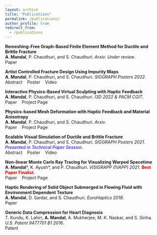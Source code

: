 ```yaml
---
layout: archive
title: "Publications"
permalink: /publications/
author_profile: true
redirect_from:
  - /publications
---
```


**Remeshing-Free Graph-Based Finite Element Method for Ductile and Brittle Fracture**\
**A. Mandal**, P. Chaudhuri, and S. Chaudhuri. *Arxiv. Under review*.\
<a href="https://arxiv.org/abs/2103.14870" style="text-decoration:none">Paper</a> <br>

**Artist Controlled Fracture Design Using Impurity Maps**\
**A. Mandal**, P. Chaudhuri, and S. Chaudhuri. *SIGGRAPH Posters 2022*.\
<a href="https://doi.org/10.1145/3532719.3543202" style="text-decoration:none">Abstract</a> $~~$ <a href='../files/SIGGRAPH2022_Poster.pdf' style="text-decoration:none">Poster</a> $~~$ <a href='../videos/poster_sig_22.mp4' style="text-decoration:none">Video</a> <br>  

**Interactive Physics-Based Virtual Sculpting with Haptic Feedback**\
**A. Mandal**, P. Chaudhuri, and S. Chaudhuri. *I3D 2022 & PACM CGIT*.\
<a href="https://doi.org/10.1145/3522611" style="text-decoration:none">Paper</a> $~~$ <a href="https://avirupmandal.github.io/sculpt-i3d/" style="text-decoration:none">Project Page</a> <br>

**Physics-based Mesh Deformation with Haptic Feedback and Material Anisotropy**\
**A. Mandal**, P. Chaudhuri, and S. Chaudhuri. *Arxiv*.\
<a href="https://arxiv.org/abs/2112.04362" style="text-decoration:none">Paper</a> $~~$ <a href="https://avirupmandal.github.io/sculpt-arxiv/" style="text-decoration:none">Project Page</a> <br>

**Scalable Visual Simulation of Ductile and Brittle Fracture**\
**A. Mandal**, P. Chaudhuri, and S. Chaudhuri. *SIGGRAPH Posters 2021*. <span style="color:blue">*Presented in Technical Paper Session*</span>.\
<a href="https://doi.org/10.1145/3450618.3469152" style="text-decoration:none">Abstract</a> $~~$ <a href='#' style="text-decoration:none">Poster</a> $~~$ <a href='../videos/poster_sig_21.mp4' style="text-decoration:none">Video</a> <br>

**Non-linear Monte Carlo Ray Tracing for Visualizing Warped Spacetime**\
**A. Mandal**\*, K. Ayush\*, and P. Chaudhuri. *VISIGRAPP (IVAPP) 2021*. <span style="color:red">**Best Paper Finalist**</span>.\
<a href="https://doi.org/10.5220/0010217600760087" style="text-decoration:none">Paper</a> $~~$ <a href="https://avirupmandal.github.io/blackhole-ivapp/" style="text-decoration:none">Project Page</a> <br>

**Haptic Rendering of Solid Object Submerged in Flowing Fluid with Environment Dependent Texture**\
**A. Mandal**, D. Sardar, and S. Chaudhuri. *EuroHaptics 2018*.\
<a href="https://doi.org/10.1007/978-3-319-93399-3_34" style="text-decoration:none">Paper</a> <br>

**Generic Data Compression for Heart Diagnosis**\
T. Kundu, K. Lahiri, **A. Mandal**, A. Mukherjee, M. K. Naskar, and S. Sinha. *U.S. Patent 9477701 B1 2016*.\
<a href="https://patentimages.storage.googleapis.com/68/7f/98/07e942c9ae44ee/US9477701.pdf" style="text-decoration:none">Patent</a>
